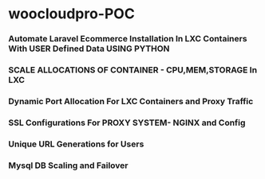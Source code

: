 # woocloudpro-POC
### Automate Laravel Ecommerce Installation In LXC Containers With USER Defined Data USING PYTHON
### SCALE ALLOCATIONS OF CONTAINER - CPU,MEM,STORAGE In LXC
### Dynamic Port Allocation For LXC Containers and Proxy Traffic
### SSL Configurations For PROXY SYSTEM- NGINX and Config
### Unique URL Generations for Users
### Mysql DB Scaling and Failover


